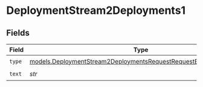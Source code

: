 # DeploymentStream2Deployments1


## Fields

| Field                                                                                                                                        | Type                                                                                                                                         | Required                                                                                                                                     | Description                                                                                                                                  |
| -------------------------------------------------------------------------------------------------------------------------------------------- | -------------------------------------------------------------------------------------------------------------------------------------------- | -------------------------------------------------------------------------------------------------------------------------------------------- | -------------------------------------------------------------------------------------------------------------------------------------------- |
| `type`                                                                                                                                       | [models.DeploymentStream2DeploymentsRequestRequestBodyMessagesType](../models/deploymentstream2deploymentsrequestrequestbodymessagestype.md) | :heavy_check_mark:                                                                                                                           | N/A                                                                                                                                          |
| `text`                                                                                                                                       | *str*                                                                                                                                        | :heavy_check_mark:                                                                                                                           | N/A                                                                                                                                          |